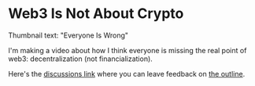 # Web3 Is Not About Crypto
Thumbnail text: "Everyone Is Wrong"

I'm making a video about how I think everyone is missing the real point of web3: decentralization (not financialization).

Here's the [discussions link](https://github.com/aml3ed/web3-vid/discussions/1) where you can leave feedback on [the outline](Outline.md).


